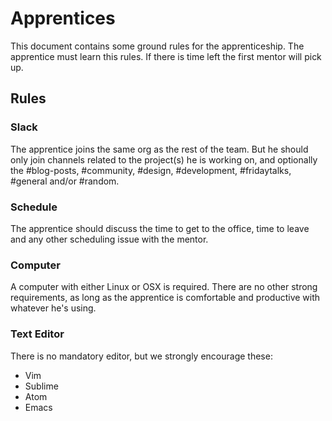 Apprentices
===========

This document contains  some ground rules for the apprenticeship. The apprentice must learn this rules. If there is time left the first mentor will pick up.

## Rules

### Slack

The apprentice joins the same org as the rest of the team. But he should only join channels related to the project(s) he is working on, and optionally the #blog-posts, #community, #design, #development, #fridaytalks, #general and/or #random.

### Schedule

The apprentice should discuss the time to get to the office, time to leave and any other scheduling issue with the mentor.

### Computer

A computer with either Linux or OSX is required. There are no other strong requirements, as long as the apprentice is comfortable and productive with whatever he's using.

### Text Editor

There is no mandatory editor, but we strongly encourage these:

* Vim
* Sublime
* Atom
* Emacs
